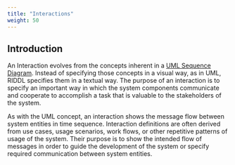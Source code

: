 ```yaml
---
title: "Interactions"
weight: 50
---
```


## Introduction
An Interaction evolves from the concepts inherent in a
[UML Sequence Diagram](https://en.wikipedia.org/wiki/Sequence_diagram).
Instead of specifying those concepts in a visual way, as in UML, RIDDL 
specifies them in a textual way. The purpose of an interaction is to specify
an important way in which the system components communicate and cooperate to
accomplish a task that is valuable to the stakeholders of the system. 

As with the UML concept, an interaction shows the message flow between system
entities in time sequence. Interaction definitions are often derived from 
use cases, usage scenarios, work flows, or other repetitive patterns of usage
of the system. Their purpose is to show the intended flow of messages in order
to guide the development of the system or specify required communication between
system entities. 
